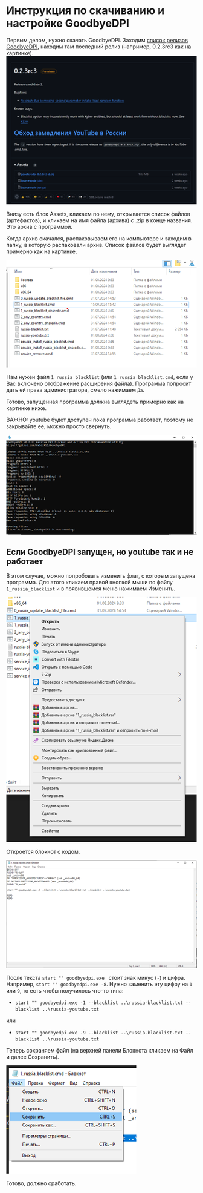 # Инструкция по скачиванию и настройке GoodbyeDPI

Первым делом, нужно скачать GoodbyeDPI. Заходим [список релизов GoodbyeDPI](https://github.com/ValdikSS/GoodbyeDPI/releases), находим там последний релиз (например, 0.2.3rc3 как на картинке).
![alt text](image.png)

Внизу есть блок Assets, кликаем по нему, открывается список файлов (артефактов), и кликаем на имя файла (архива) с .zip в конце названия. Это архив с программой.

Когда архив скачался, распаковываем его на компьютере и заходим в папку, в которую распаковали архив. Список файлов будет выглядет примерно как на картинке.

![alt text](image-1.png)

Нам нужен файл `1_russia_blacklist` (или `1_russia_blacklist.cmd`, если у Вас включено отображение расширения файла). Программа попросит дать ей права администратора, смело нажимаем `Да`.

Готово, запущенная программа должна выглядеть примерно как на картинке ниже.

ВАЖНО: youtube будет доступен пока программа работает, поэтому не закрывайте ее, можно просто свернуть.

![alt text](image-2.png)


## Если GoodbyeDPI запущен, но youtube так и не работает

В этом случае, можно попробовать изменить флаг, с которым запущена программа. Для этого кликаем правой кнопкой мыши по файлу `1_russia_blacklist` и в появившемся меню нажимаем Изменить. 

![alt text](image-3.png) 

Откроется блокнот с кодом.

![alt text](image-4.png)

После текста `start "" goodbyedpi.exe ` стоит знак минус (`-`) и цифра. Например, `start "" goodbyedpi.exe -8`. Нужно заменить эту цифру на `1` или `9`, то есть чтобы получилось что-то типа:

- `start "" goodbyedpi.exe -1 --blacklist ..\russia-blacklist.txt --blacklist ..\russia-youtube.txt`

или

- `start "" goodbyedpi.exe -9 --blacklist ..\russia-blacklist.txt --blacklist ..\russia-youtube.txt`

Теперь сохраняем файл (на верхней панели Блокнота кликаем на Файл и далее Сохранить).

![alt text](image-5.png)

Готово, должно сработать.
